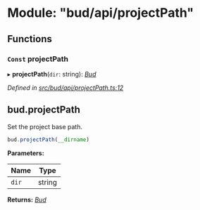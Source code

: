 # Module: "bud/api/projectPath"

## Functions

### `Const` projectPath

▸ **projectPath**(`dir`: string): *[Bud](_bud_util_types_.md#bud)*

*Defined in [src/bud/api/projectPath.ts:12](https://github.com/roots/bud-support/blob/bd00b72/src/bud/api/projectPath.ts#L12)*

## bud.projectPath

Set the project base path.

```js
bud.projectPath(__dirname)
```

**Parameters:**

Name | Type |
------ | ------ |
`dir` | string |

**Returns:** *[Bud](_bud_util_types_.md#bud)*
